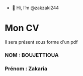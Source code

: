 - 👋 Hi, I’m @zakzaki244


# Mon CV
Il sera présent sous forme d'un pdf 

### NOM : BOUJETTIOUA
### Prénom : Zakaria





